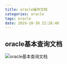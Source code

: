 ```yaml
---
title: oracle操作文档
categories: oracle
tags: oracle
date: 2019-10-30 22:28:48
---
```

## oracle基本查询文档

![oracle基本查询文档](http://htmlpreview.github.io/?https://github.com/COPASTERS/COPASTERS.github.io/blob/master/public/document/01.%E5%9F%BA%E6%9C%AC%E6%9F%A5%E8%AF%A2.html)
